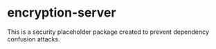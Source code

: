 # encryption-server

This is a security placeholder package created to prevent dependency confusion attacks.